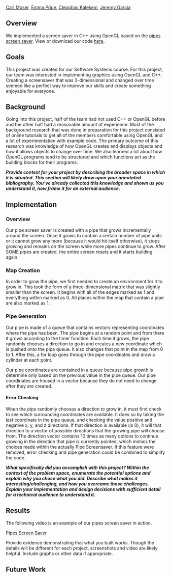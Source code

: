 [Carl Moser](https://github.com/cmoser96), [Emma Price](https://github.com/ejprice54321), [Cleophas Kalekem](https://github.com/kalekem), [Jeremy Garcia](https://github.com/jag-123)


## Overview
We implemented a screen saver in C++ using OpenGL based on the [pipes screen saver](https://www.youtube.com/watch?v=Uzx9ArZ7MUU). View or download our code [here](https://github.com/jag-123/SoftSysAmusedAnemone).

## Goals
This project was created for our Software Systems course. For this project, our team was interested in implementing graphics using OpenGL and C++. Creating a screensaver that was 3-dimensional and changed over time seemed like a perfect way to improve our skills and create something enjoyable for everyone.

## Background
Going into this project, half of the team had not used C++ or OpenGL before and the other half had a reasonable amount of experience. Most of the background research that was done in preparation for this project consisted of online tutorials to get all of the members comfortable using OpenGL and a lot of experimentation with example code. The primary outcome of this research was knowledge of how OpenGL creates and displays objects and how it allows objects to change over time. We also learned a lot about how OpenGL programs tend to be structured and which functions act as the building blocks for their programs.

***Provide context for your project by describing the broader space in which it is situated. This section will likely draw upon your annotated bibliography. You’ve already collected this knowledge and shown us you understand it, now frame it for an external audience.***

## Implementation
### Overview
Our pipe screen saver is created with a pipe that grows incrementally around the screen. Once it grows to contain a certain number of pipe units or it cannot grow any more (because it would hit itself otherwise), it stops growing and remains on the screen while more pipes continue to grow. After SOME pipes are created, the entire screen resets and it starts building again.

### Map Creation
In order to grow the pipe, we first needed to create an environment for it to grow in. This took the form of a three-dimensional matrix that was slightly smaller than the screen. It begins with all of the edges marked as 1 and everything within marked as 0. All places within the map that contain a pipe are also marked as 1.

### Pipe Generation
Our pipe is made of a queue that contains vectors representing coordinates where the pipe has been. The pipe begins at a random point and from there it grows according to the timer function. Each time it grows, the pipe randomly chooses a direction to go in and creates a new coordinate which is pushed onto the pipe queue. It also changes that point in the map from 0 to 1. After this, a for loop goes through the pipe coordinates and draw a cylinder at each point.

Our pipe coordinates are contained in a queue because pipe growth is determine only based on the previous value in the pipe queue. Our pipe coordinates are housed in a vector because they do not need to change after they are created.

#### Error Checking
When the pipe randomly chooses a direction to grow in, it must first check to see which surrounding coordinates are available. It does so by taking the last coordinate in the pipe queue, and checking the value positive and negative x, y, and z directions. If that direction is available (is 0), it will that direction to a vector of possible directions that the growing pipe will choose from. The direction vector contains 10 times as many options to continue growing in the direction that pipe is currently pointed, which mimics the choices made within the actually Pipe Screensaver. If this feature were removed, error checking and pipe generation could be combined to simplify the code.

***What specifically did you accomplish with this project? Within the context of the problem space, enumerate the potential options and explain why you chose what you did. Describe what makes it interesting/challenging, and how you overcame those challenges. Explain your implementation and design decisions with sufficient detail for a technical audience to understand it.***

## Results
The following video is an example of our pipes screen saver in action.

[Pipes Screen Saver](https://github.com/jag-123/SoftSysAmusedAnemone/)

Provide evidence demonstrating that what you built works. Though the details will be different for each project, screenshots and video are likely helpful. Include graphs or other data if appropriate.

## Future Work
